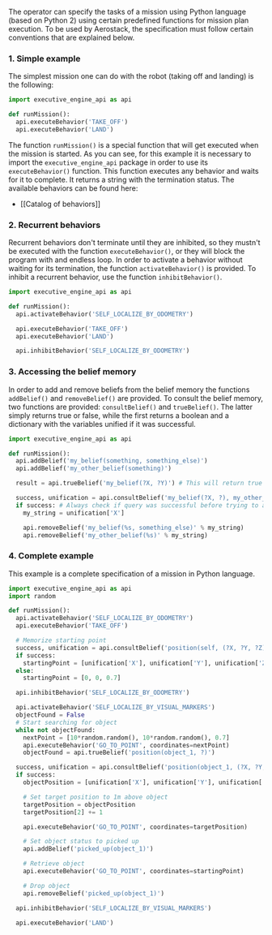The operator can specify the tasks of a mission using Python language (based on Python 2) using certain predefined functions for mission plan execution. To be used by Aerostack, the specification must follow certain conventions that are explained below.

### 1. Simple example

The simplest mission one can do with the robot (taking off and landing) is the following:

```python
import executive_engine_api as api

def runMission():
  api.executeBehavior('TAKE_OFF')
  api.executeBehavior('LAND')
```

The function `runMission()` is a special function that will get executed when the mission is started. As you can see, for this example it is necessary to import the `executive_engine_api` package in order to use its `executeBehavior()` function. This function executes any behavior and waits for it to complete. It returns a string with the termination status. The available behaviors can be found here:

- [[Catalog of behaviors]]

### 2. Recurrent behaviors

Recurrent behaviors don't terminate until they are inhibited, so they mustn't be executed with the function `executeBehavior()`, or they will block the program with and endless loop. In order to activate a behavior without waiting for its termination, the function `activateBehavior()` is provided. To inhibit a recurrent behavior, use the function `inhibitBehavior()`.

```python
import executive_engine_api as api

def runMission():
  api.activateBehavior('SELF_LOCALIZE_BY_ODOMETRY')

  api.executeBehavior('TAKE_OFF')
  api.executeBehavior('LAND')

  api.inhibitBehavior('SELF_LOCALIZE_BY_ODOMETRY')
```


### 3. Accessing the belief memory

In order to add and remove beliefs from the belief memory the functions `addBelief()` and `removeBelief()` are provided.
To consult the belief memory, two functions are provided: `consultBelief()` and `trueBelief()`. The latter simply returns true or false, while the first returns a boolean and a dictionary with the variables unified if it was successful.

```python
import executive_engine_api as api

def runMission():
  api.addBelief('my_belief(something, something_else)')
  api.addBelief('my_other_belief(something)')

  result = api.trueBelief('my_belief(?X, ?Y)') # This will return true

  success, unification = api.consultBelief('my_belief(?X, ?), my_other_belief(?X)')
  if success: # Always check if query was successful before trying to access the unification variables
    my_string = unification['X']

    api.removeBelief('my_belief(%s, something_else)' % my_string)
    api.removeBelief('my_other_belief(%s)' % my_string)

```


### 4. Complete example

This example is a complete specification of a mission in Python language.

```python
import executive_engine_api as api
import random

def runMission():
  api.activateBehavior('SELF_LOCALIZE_BY_ODOMETRY')
  api.executeBehavior('TAKE_OFF')

  # Memorize starting point
  success, unification = api.consultBelief('position(self, (?X, ?Y, ?Z))')
  if success:
    startingPoint = [unification['X'], unification['Y'], unification['Z']]
  else:
    startingPoint = [0, 0, 0.7]

  api.inhibitBehavior('SELF_LOCALIZE_BY_ODOMETRY')

  api.activateBehavior('SELF_LOCALIZE_BY_VISUAL_MARKERS')
  objectFound = False
  # Start searching for object
  while not objectFound:
    nextPoint = [10*random.random(), 10*random.random(), 0.7]
    api.executeBehavior('GO_TO_POINT', coordinates=nextPoint)
    objectFound = api.trueBelief('position(object_1, ?)')

  success, unification = api.consultBelief('position(object_1, (?X, ?Y, ?Z))')
  if success:
    objectPosition = [unification['X'], unification['Y'], unification['Z']]

    # Set target position to 1m above object
    targetPosition = objectPosition
    targetPosition[2] += 1

    api.executeBehavior('GO_TO_POINT', coordinates=targetPosition)

    # Set object status to picked up
    api.addBelief('picked_up(object_1)')

    # Retrieve object
    api.executeBehavior('GO_TO_POINT', coordinates=startingPoint)

    # Drop object
    api.removeBelief('picked_up(object_1)')

  api.inhibitBehavior('SELF_LOCALIZE_BY_VISUAL_MARKERS')

  api.executeBehavior('LAND')

```
